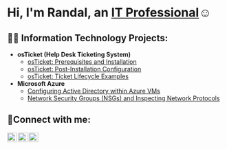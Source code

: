 <h1>Hi, I'm Randal, an <a href="https://linkedin.com/in/Josh">IT Professional</a>☺</h1>

<h2>👨‍💻 Information Technology Projects:</h2>

- <b>osTicket (Help Desk Ticketing System)</b>
  - [osTicket: Prerequisites and Installation](https://github.com/RandalSibley/osticket-prereqs)
  - [osTicket: Post-Installation Configuration](https://github.com/RandalSibley/post-install-config)
  - [osTicket: Ticket Lifecycle Examples](https://github.com/RandalSibley/ticket-lifecycle)
- <b>Microsoft Azure</b>
  - [Configuring Active Directory within Azure VMs](https://github.com/RandalSibley/configure-ad)
  - [Network Security Groups (NSGs) and Inspecting Network Protocols](https://github.com/RandalSibley/azure-network-protocols)

<h2>🤳Connect with me:</h2>

[<img align="left" alt="Josh | Twitter" width="22px" src="https://cdn.jsdelivr.net/npm/simple-icons@v3/icons/twitter.svg" />][twitter]
[<img align="left" alt="Josh | LinkedIn" width="22px" src="https://cdn.jsdelivr.net/npm/simple-icons@v3/icons/linkedin.svg" />][linkedin]
[<img align="left" alt="Josh | Instagram" width="22px" src="https://cdn.jsdelivr.net/npm/simple-icons@v3/icons/instagram.svg" />][instagram]

[twitter]: https://twitter.com/Josh
[instagram]: https://www.instagram.com/Josh
[linkedin]: https://linkedin.com/in/Josh
